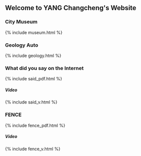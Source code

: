 ## Welcome to YANG Changcheng's Website



### City Museum

{% include museum.html %}

### Geology Auto

{% include geology.html %}

### What did you say on the Internet

{% include said_pdf.html %}

##### Video

{% include said_v.html %}

### FENCE

{% include fence_pdf.html %}

##### Video

{% include fence_v.html %}











